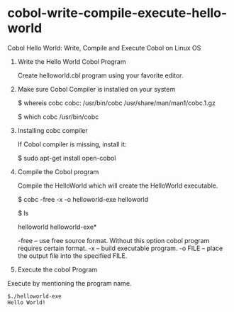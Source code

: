 # cobol-write-compile-execute-hello-world

Cobol Hello World: Write, Compile and Execute Cobol on Linux OS

1. Write the Hello World Cobol Program

    Create helloworld.cbl program using your favorite editor.

2. Make sure Cobol Compiler is installed on your system

    $ whereis cobc
    cobc: /usr/bin/cobc /usr/share/man/man1/cobc.1.gz

    $ which cobc
    /usr/bin/cobc

3. Installing cobc compiler

    If Cobol compiler is missing, install it:

    $ sudo apt-get install open-cobol

3. Compile the Cobol program

    Compile the HelloWorld which will create the HelloWorld executable.

    $ cobc -free -x -o helloworld-exe helloworld

    $ ls
  
    helloworld  helloworld-exe*

      -free – use free source format. Without this option cobol program requires certain format.
      -x – build executable program.
      -o FILE – place the output file into the specified FILE.

4. Execute the cobol Program

  Execute by mentioning the program name.

    $./helloworld-exe
    Hello World!

